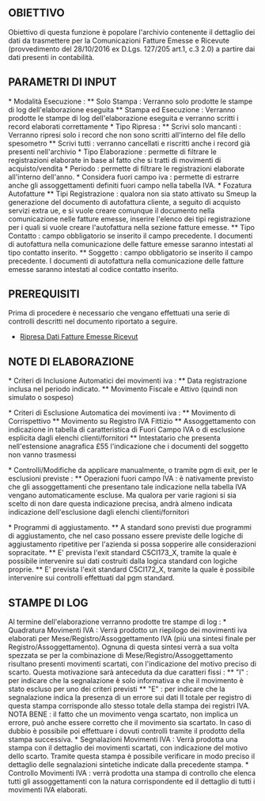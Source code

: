 ## OBIETTIVO
Obiettivo di questa funzione è popolare l'archivio contenente il dettaglio dei dati da trasmettere per la Comunicazioni Fatture Emesse e Ricevute (provvedimento del 28/10/2016 ex D.Lgs. 127/205 art.1, c.3 2.0) a partire dai dati presenti in contabilità.

## PARAMETRI DI INPUT
\* Modalità Esecuzione : 
\*\* Solo Stampa  :  Verranno solo prodotte le stampe di log dell'elaborazione eseguita
\*\* Stampa ed Esecuzione  :  Verranno prodotte le stampe di log dell'elaborazione eseguita e verranno scritti i record elaborati correttamente
\* Tipo Ripresa  : 
\*\* Scrivi solo mancanti :  Verranno ripresi solo i record che non sono scritti all'interno del file dello spesometro
\*\* Scrivi tutti :  verranno cancellati e riscritti anche i record già presenti nell'archivio
\* Tipo Elaborazione  :  permette di filtrare le registrazioni elaborate in base al fatto che si tratti di movimenti di acquisto/vendita
\* Periodo  :  permette di filtrare le registrazioni elaborate all'interno dell'anno.
\* Considera fuori campo iva :  permette di estrarre anche gli assoggettamenti definiti fuori campo nella tabella IVA.
\* Fozatura Autofatture
\*\* Tipi Registrazione :  qualora non sia stato attivato su Smeup la generazione del documento di autofattura cliente, a seguito di acquisto servizi extra ue, e si vuole creare comunque il documento nella comunicazione nelle fatture emesse, inserire l'elenco dei tipi registrazione per i quali si vuole creare l'autofattura nella sezione fatture emesse.
\*\* Tipo Contatto :  campo obbligatorio se inserito il campo precedente. I documenti di autofattura nella comunicazione delle fatture emesse saranno intestati al tipo contatto inserito.
\*\* Soggetto :  campo obbligatorio se inserito il campo precedente. I documenti di autofattura nella comunicazione delle fatture emesse saranno intestati al codice contatto inserito.

## PREREQUISITI
Prima di procedere è necessario che vengano effettuati una serie di controlli descritti nel documento riportato a seguire.

- [Ripresa Dati Fatture Emesse Ricevut](Sorgenti/OJ/PGM/C5CI170P)

## NOTE DI ELABORAZIONE
\* Criteri di Inclusione Automatici dei movimenti iva : 
\*\* Data registrazione inclusa nel periodo indicato.
\*\* Movimento Fiscale e Attivo (quindi non simulato o sospeso)

\* Criteri di Esclusione Automatica dei movimenti iva : 
\*\* Movimento di Corrispettivo
\*\* Movimento su Registro IVA Fittizio
\*\* Assoggettamento con indicazione in tabella di caratteristica di Fuori Campo IVA o di esclusione esplicita dagli elenchi clienti/fornitori
\*\* Intestatario che presenta nell'estensione anagrafica £55 l'indicazione che i documenti del soggetto non vanno trasmessi

\* Controlli/Modifiche da applicare manualmente, o tramite pgm di exit, per le esclusioni previste : 
\*\* Operazioni fuori campo IVA :  è nativamente previsto che gli assoggettamenti che presentano tale indicazione nella tabella IVA vengano automaticamente escluse. Ma qualora per varie ragioni si sia scelto di non dare questa indicazione precisa, andrà almeno indicata indicazione dell'esclusione dagli elenchi clienti/fornitori

\* Programmi di aggiustamento.
\*\* A standard sono previsti due programmi di aggiustamento, che nel caso possano essere previste delle logiche di aggiustamento ripetitive per l'azienda si possa sopperire alle considerazioni sopracitate.
\*\* E' prevista l'exit standard C5CI173_X, tramite la quale è possibile intervenire sui dati costruiti dalla logica standard con logiche proprie.
\*\* E' prevista l'exit standard C5CI172_X, tramite la quale è possibile intervenire sui controlli effettuati dal pgm standard.

## STAMPE DI LOG
Al termine dell'elaborazione verranno prodotte tre stampe di log : 
\* Quadratura Movimenti IVA :  Verrà prodotto un riepilogo dei movimenti iva elaborati per Mese/Registro/Assoggettamento IVA (più una sintesi finale per Registro/Assoggettamento).
Ognuna di questa sintesi verrà a sua volta spezzata se per la combinazione di Mese/Registro/Assoggettamento risultano presenti movimenti scartati, con l'indicazione del motivo preciso di scarto. Questa motivazione sarà anteceduta da due caratteri fissi : 
\*\* "I" :  per indicare che la segnalazione è solo informativa e che il movimento è stato escluso per uno dei criteri previsti
\*\* "E" :  per indicare che la segnalazione indica la presenza di un errore sui dati
Il totale per registro di questa stampa corrisponde allo stesso totale della stampa dei registri IVA. NOTA BENE :  il fatto che un movimento venga scartato, non implica un errore, può anche essere corretto che il movimento sia scartato. In caso di dubbio è possibile poi effettuare i dovuti controlli tramite il prodotto della stampa successiva.
\* Segnalazioni Movimenti IVA :  Verrà prodotta una stampa con il dettaglio dei movimenti scartati, con indicazione del motivo dello scarto. Tramite questa stampa è possibile verificare in modo preciso il dettaglio delle segnalazioni sintetiche indicate dalla precedente stampa.
\* Controllo Movimenti IVA :  verrà prodotta una stampa di controllo che elenca tutti gli assoggettamenti con la natura corrispondente ed il dettaglio di tutti i movimenti IVA elaborati.
